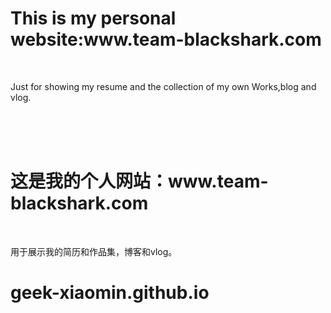 

<h1>This is my personal website:www.team-blackshark.com</h1><br/>
<p>Just for showing my resume and the collection of my own Works,blog and vlog.</p></br></br></br>

<h1>这是我的个人网站：www.team-blackshark.com </h1><br/>
<p>用于展示我的简历和作品集，博客和vlog。</p>




# geek-xiaomin.github.io
